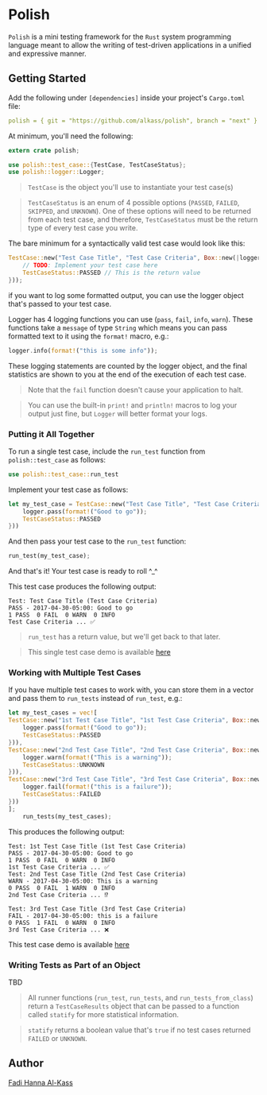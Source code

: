# Polish

`Polish` is a mini testing framework for the `Rust` system programming language meant to allow the writing of test-driven applications in a unified and expressive manner.

## Getting Started

Add the following under `[dependencies]` inside your project's `Cargo.toml` file:

```yaml
polish = { git = "https://github.com/alkass/polish", branch = "next" }
```

At minimum, you'll need the following:

```rust
extern crate polish;

use polish::test_case::{TestCase, TestCaseStatus};
use polish::logger::Logger;
```

> `TestCase` is the object you'll use to instantiate your test case(s)

> `TestCaseStatus` is an enum of 4 possible options (`PASSED`, `FAILED`, `SKIPPED`, and `UNKNOWN`). One of these options will need to be returned from each test case, and therefore, `TestCaseStatus` must be the return type of every test case you write.

The bare minimum for a syntactically valid test case would look like this:

```rust
TestCase::new("Test Case Title", "Test Case Criteria", Box::new(|logger: &mut Logger| -> TestCaseStatus {
    // TODO: Implement your test case here
    TestCaseStatus::PASSED // This is the return value
}));
```

if you want to log some formatted output, you can use the logger object that's passed to your test case.

Logger has 4 logging functions you can use (`pass`, `fail`, `info`, `warn`). These functions take a `message` of type `String` which means you can pass formatted text to it using the `format!` macro, e.g.:

```rust
logger.info(format!("this is some info"));
```

These logging statements are counted by the logger object, and the final statistics are shown to you at the end of the execution of each test case.

> Note that the `fail` function doesn't cause your application to halt.

> You can use the built-in `print!` and `println!` macros to log your output just fine, but `Logger` will better format your logs.

### Putting it All Together

To run a single test case, include the `run_test` function from `polish::test_case` as follows:

```rust
use polish::test_case::run_test
```

Implement your test case as follows:

```rust
let my_test_case = TestCase::new("Test Case Title", "Test Case Criteria", Box::new(|logger: &mut Logger| -> TestCaseStatus {
    logger.pass(format!("Good to go"));
    TestCaseStatus::PASSED
}))
```

And then pass your test case to the `run_test` function:

```rust
run_test(my_test_case);
```

And that's it! Your test case is ready to roll ^_^

This test case produces the following output:

```
Test: Test Case Title (Test Case Criteria)
PASS - 2017-04-30-05:00: Good to go
1 PASS  0 FAIL  0 WARN  0 INFO
Test Case Criteria ... ✅
```

> `run_test` has a return value, but we'll get back to that later.

> This single test case demo is available [here](examples/run_test.rs)

### Working with Multiple Test Cases

If you have multiple test cases to work with, you can store them in a vector and pass them to `run_tests` instead of `run_test`, e.g.:

```rust
let my_test_cases = vec![
TestCase::new("1st Test Case Title", "1st Test Case Criteria", Box::new(|logger: &mut Logger| -> TestCaseStatus {
	logger.pass(format!("Good to go"));
	TestCaseStatus::PASSED
})),
TestCase::new("2nd Test Case Title", "2nd Test Case Criteria", Box::new(|logger: &mut Logger| -> TestCaseStatus {
	logger.warn(format!("This is a warning"));
	TestCaseStatus::UNKNOWN
})),
TestCase::new("3rd Test Case Title", "3rd Test Case Criteria", Box::new(|logger: &mut Logger| -> TestCaseStatus {
	logger.fail(format!("this is a failure"));
	TestCaseStatus::FAILED
}))
];
	run_tests(my_test_cases);
```

This produces the following output:

```
Test: 1st Test Case Title (1st Test Case Criteria)
PASS - 2017-04-30-05:00: Good to go
1 PASS  0 FAIL  0 WARN  0 INFO
1st Test Case Criteria ... ✅
Test: 2nd Test Case Title (2nd Test Case Criteria)
WARN - 2017-04-30-05:00: This is a warning
0 PASS  0 FAIL  1 WARN  0 INFO
2nd Test Case Criteria ... ⁉️

Test: 3rd Test Case Title (3rd Test Case Criteria)
FAIL - 2017-04-30-05:00: this is a failure
0 PASS  1 FAIL  0 WARN  0 INFO
3rd Test Case Criteria ... ❌
```

This test case demo is available [here](examples/run_tests.rs)

### Writing Tests as Part of an Object
TBD

> All runner functions (`run_test`, `run_tests`, and `run_tests_from_class`) return a `TestCaseResults` object that can be passed to a function called `statify` for more statistical information.

> `statify` returns a boolean value that's `true` if no test cases returned `FAILED` or `UNKNOWN`.

## Author
[Fadi Hanna Al-Kass](https://github.com/alkss)
